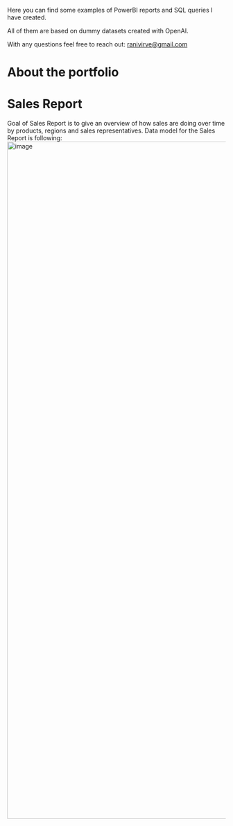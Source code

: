 Here you can find some examples of PowerBI reports and SQL queries I have created.

All of them are based on dummy datasets created with OpenAI.

With any questions feel free to reach out: ranivirve@gmail.com

# About the portfolio
# Sales Report
Goal of Sales Report is to give an overview of how sales are doing over time by products, regions and sales representatives. 
Data model for the Sales Report is following: 
<img width="2409" height="1561" alt="image" src="https://github.com/user-attachments/assets/f842dadb-42c3-4b2e-8274-455412b955ab" />


